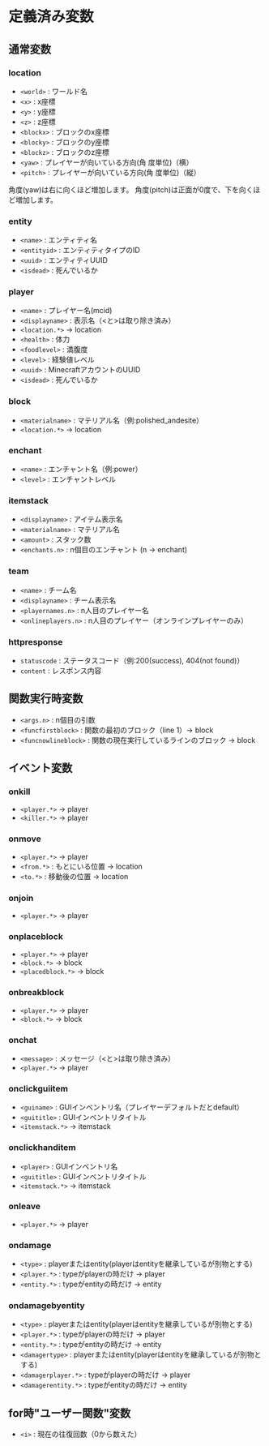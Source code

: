 # 定義済み変数
## 通常変数
### location
- `<world>` : ワールド名
- `<x>` : x座標
- `<y>` : y座標
- `<z>` : z座標
- `<blockx>` : ブロックのx座標
- `<blocky>` : ブロックのy座標
- `<blockz>` : ブロックのz座標
- `<yaw>` : プレイヤーが向いている方向(角 度単位)（横）
- `<pitch>` : プレイヤーが向いている方向(角 度単位)（縦）

角度(yaw)は右に向くほど増加します。
角度(pitch)は正面が0度で、下を向くほど増加します。
### entity
- `<name>` : エンティティ名
- `<entityid>` : エンティティタイプのID
- `<uuid>` : エンティティUUID
- `<isdead>` : 死んでいるか
### player
- `<name>` : プレイヤー名(mcid)
- `<displayname>` : 表示名（\<と\>は取り除き済み）
- `<location.*>` -> location
- `<health>` : 体力
- `<foodlevel>` : 満腹度
- `<level>` : 経験値レベル
- `<uuid>` : MinecraftアカウントのUUID
- `<isdead>` : 死んでいるか
### block
- `<materialname>` : マテリアル名（例:polished_andesite）
- `<location.*>` -> location
### enchant
- `<name>` : エンチャント名（例:power）
- `<level>` : エンチャントレベル
### itemstack
- `<displayname>` : アイテム表示名
- `<materialname>` : マテリアル名
- `<amount>` : スタック数
- `<enchants.n>` : n個目のエンチャント (n -> enchant)
### team
- `<name>` : チーム名
- `<displayname>` : チーム表示名
- `<playernames.n>` : n人目のプレイヤー名
- `<onlineplayers.n>` : n人目のプレイヤー（オンラインプレイヤーのみ）
### httpresponse
- `statuscode` : ステータスコード（例:200(success), 404(not found)）
- `content` : レスポンス内容
## 関数実行時変数
- `<args.n>` : n個目の引数
- `<funcfirstblock>` : 関数の最初のブロック（line 1）-> block
- `<funcnowlineblock>` : 関数の現在実行しているラインのブロック -> block
## イベント変数
### onkill
- `<player.*>` -> player
- `<killer.*>` -> player
### onmove
- `<player.*>` -> player
- `<from.*>` : もとにいる位置 -> location
- `<to.*>` : 移動後の位置 -> location
### onjoin
- `<player.*>` -> player
### onplaceblock
- `<player.*>` -> player
- `<block.*>` -> block
- `<placedblock.*>` -> block
### onbreakblock
- `<player.*>` -> player
- `<block.*>` -> block
### onchat
- `<message>` : メッセージ（\<と\>は取り除き済み）
- `<player.*>` -> player
### onclickguiitem
- `<guiname>` : GUIインベントリ名（プレイヤーデフォルトだとdefault）
- `<guititle>` : GUIインベントリタイトル
- `<itemstack.*>` -> itemstack
### onclickhanditem
- `<player>` : GUIインベントリ名
- `<guititle>` : GUIインベントリタイトル
- `<itemstack.*>` -> itemstack
### onleave
- `<player.*>` -> player
### ondamage
- `<type>` : playerまたはentity(playerはentityを継承しているが別物とする)
- `<player.*>` : typeがplayerの時だけ -> player
- `<entity.*>` : typeがentityの時だけ -> entity
### ondamagebyentity
- `<type>` : playerまたはentity(playerはentityを継承しているが別物とする)
- `<player.*>` : typeがplayerの時だけ -> player
- `<entity.*>` : typeがentityの時だけ -> entity
- `<damagertype>` : playerまたはentity(playerはentityを継承しているが別物とする)
- `<damagerplayer.*>` : typeがplayerの時だけ -> player
- `<damagerentity.*>` : typeがentityの時だけ -> entity
## for時"ユーザー関数"変数
- `<i>` : 現在の往復回数（0から数えた）